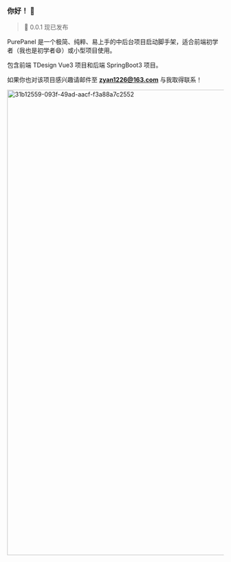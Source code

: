 
### 你好！ 👋

> 🎉 0.0.1 现已发布

PurePanel 是一个极简、纯粹、易上手的中后台项目启动脚手架，适合前端初学者（我也是初学者😄）或小型项目使用。

包含前端 TDesign Vue3 项目和后端 SpringBoot3 项目。

如果你也对该项目感兴趣请邮件至 **zyan1226@163.com** 与我取得联系！

<img width="1920" height="1080" alt="31b12559-093f-49ad-aacf-f3a88a7c2552" src="https://github.com/user-attachments/assets/152d4a87-5951-4bd7-ab75-69e010a915a2" />
